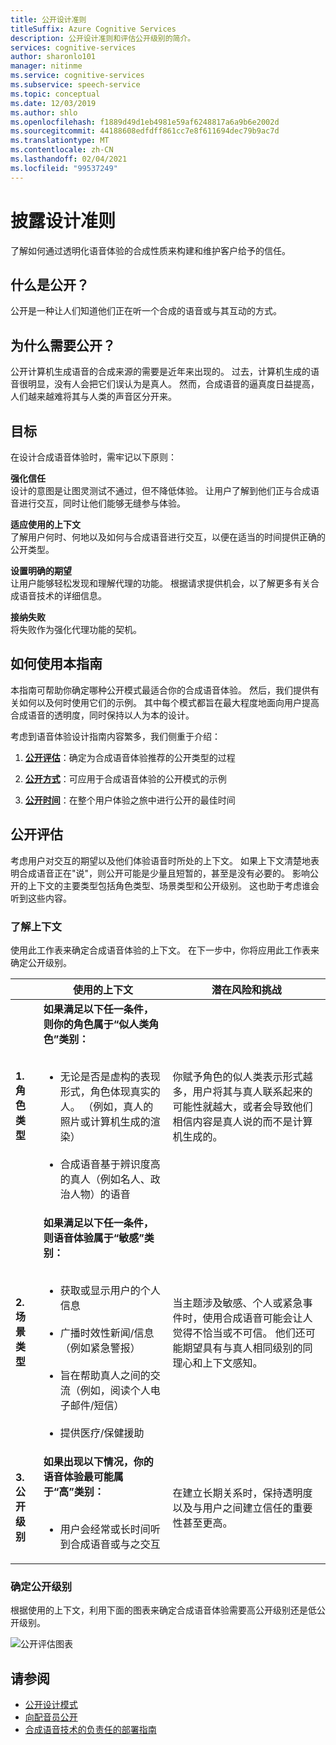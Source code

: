 ```yaml
---
title: 公开设计准则
titleSuffix: Azure Cognitive Services
description: 公开设计准则和评估公开级别的简介。
services: cognitive-services
author: sharonlo101
manager: nitinme
ms.service: cognitive-services
ms.subservice: speech-service
ms.topic: conceptual
ms.date: 12/03/2019
ms.author: shlo
ms.openlocfilehash: f1889d49d1eb4981e59af6248817a6a9b6e2002d
ms.sourcegitcommit: 44188608edfdff861cc7e8f611694dec79b9ac7d
ms.translationtype: MT
ms.contentlocale: zh-CN
ms.lasthandoff: 02/04/2021
ms.locfileid: "99537249"
---
```

# <a name="disclosure-design-guidelines"></a>披露设计准则
了解如何通过透明化语音体验的合成性质来构建和维护客户给予的信任。

## <a name="what-is-disclosure"></a>什么是公开？

公开是一种让人们知道他们正在听一个合成的语音或与其互动的方式。

## <a name="why-is-disclosure-necessary"></a>为什么需要公开？

公开计算机生成语音的合成来源的需要是近年来出现的。 过去，计算机生成的语音很明显，没有人会把它们误认为是真人。 然而，合成语音的逼真度日益提高，人们越来越难将其与人类的声音区分开来。

## <a name="goals"></a>目标
在设计合成语音体验时，需牢记以下原则：

**强化信任**
<br>设计的意图是让图灵测试不通过，但不降低体验。 让用户了解到他们正与合成语音进行交互，同时让他们能够无缝参与体验。

**适应使用的上下文**
<br>了解用户何时、何地以及如何与合成语音进行交互，以便在适当的时间提供正确的公开类型。

**设置明确的期望**
<br>让用户能够轻松发现和理解代理的功能。 根据请求提供机会，以了解更多有关合成语音技术的详细信息。

**接纳失败**
<br>将失败作为强化代理功能的契机。

## <a name="how-to-use-this-guide"></a>如何使用本指南

本指南可帮助你确定哪种公开模式最适合你的合成语音体验。 然后，我们提供有关如何以及何时使用它们的示例。 其中每个模式都旨在最大程度地面向用户提高合成语音的透明度，同时保持以人为本的设计。

考虑到语音体验设计指南内容繁多，我们侧重于介绍：

1. [**公开评估**](#disclosure-assessment)：确定为合成语音体验推荐的公开类型的过程

2. [**公开方式**](concepts-disclosure-patterns.md)：可应用于合成语音体验的公开模式的示例

3. [**公开时间**](concepts-disclosure-patterns.md#when-to-disclose)：在整个用户体验之旅中进行公开的最佳时间

## <a name="disclosure-assessment"></a>公开评估
考虑用户对交互的期望以及他们体验语音时所处的上下文。 如果上下文清楚地表明合成语音正在&quot;说&quot;，则公开可能是少量且短暂的，甚至是没有必要的。 影响公开的上下文的主要类型包括角色类型、场景类型和公开级别。 这也助于考虑谁会听到这些内容。

### <a name="understand-context"></a>了解上下文

使用此工作表来确定合成语音体验的上下文。 在下一步中，你将应用此工作表来确定公开级别。

|                                    | 使用的上下文                                                                                                                                                                                                                                                                                                                                                       | 潜在风险和挑战                                                                                                                                                                                                                                                                                                                                                                       |
|------------------------------------|-----------------------------------------------------------------------------------------------------------------------------------------------------------------------------------------------------------------------------------------------------------------------------------------------------------------------------------------------------------------------|-----------------------------------------------------------------------------------------------------------------------------------------------------------------------------------------------------------------------------------------------------------------------------------------------------------------------------------------------------------------------------------------------------|
| **1.角色类型**               | **如果满足以下任一条件，则你的角色属于“似人类角色”类别：**<br><br><ul><li> 无论是否是虚构的表现形式，角色体现真实的人。 （例如，真人的照片或计算机生成的渲染）<br><br><li> 合成语音基于辨识度高的真人（例如名人、政治人物）的语音 | 你赋予角色的似人类表示形式越多，用户将其与真人联系起来的可能性就越大，或者会导致他们相信内容是真人说的而不是计算机生成的。 </ul>                                                                                                                                                                      |
| **2.场景类型**            | **如果满足以下任一条件，则语音体验属于“敏感”类别：**<br><br><ul><li> 获取或显示用户的个人信息 <br><br> <li> 广播时效性新闻/信息（例如紧急警报）<br><br><li> 旨在帮助真人之间的交流（例如，阅读个人电子邮件/短信）<br><br> <li> 提供医疗/保健援助 </ul>            | 当主题涉及敏感、个人或紧急事件时，使用合成语音可能会让人觉得不恰当或不可信。 他们还可能期望具有与真人相同级别的同理心和上下文感知。 |
| **3.公开级别** |**如果出现以下情况，你的语音体验最可能属于“高”类别：** <br><br><ul><li>用户会经常或长时间听到合成语音或与之交互 </ul>                                                                                                                                                                             | 在建立长期关系时，保持透明度以及与用户之间建立信任的重要性甚至更高。                                                                                                                                                                                                                                                                      |

### <a name="determine-disclosure-level"></a>确定公开级别

根据使用的上下文，利用下面的图表来确定合成语音体验需要高公开级别还是低公开级别。

  ![公开评估图表](media/responsible-ai/disclosure-guidelines/flowchart.png)

## <a name="see-also"></a>请参阅

* [公开设计模式](concepts-disclosure-patterns.md)
* [向配音员公开](https://docs.microsoft.com/legal/cognitive-services/speech-service/disclosure-voice-talent?context=/azure/cognitive-services/speech-service/context/context)
* [合成语音技术的负责任的部署指南](concepts-guidelines-responsible-deployment-synthetic.md)
